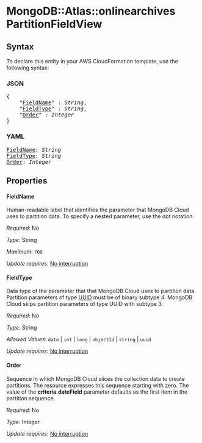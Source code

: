 # MongoDB::Atlas::onlinearchives PartitionFieldView

## Syntax

To declare this entity in your AWS CloudFormation template, use the following syntax:

### JSON

<pre>
{
    "<a href="#fieldname" title="FieldName">FieldName</a>" : <i>String</i>,
    "<a href="#fieldtype" title="FieldType">FieldType</a>" : <i>String</i>,
    "<a href="#order" title="Order">Order</a>" : <i>Integer</i>
}
</pre>

### YAML

<pre>
<a href="#fieldname" title="FieldName">FieldName</a>: <i>String</i>
<a href="#fieldtype" title="FieldType">FieldType</a>: <i>String</i>
<a href="#order" title="Order">Order</a>: <i>Integer</i>
</pre>

## Properties

#### FieldName

Human-readable label that identifies the parameter that MongoDB Cloud uses to partition data. To specify a nested parameter, use the dot notation.

_Required_: No

_Type_: String

_Maximum_: <code>700</code>

_Update requires_: [No interruption](https://docs.aws.amazon.com/AWSCloudFormation/latest/UserGuide/using-cfn-updating-stacks-update-behaviors.html#update-no-interrupt)

#### FieldType

Data type of the parameter that that MongoDB Cloud uses to partition data. Partition parameters of type [UUID](http://bsonspec.org/spec.html) must be of binary subtype 4. MongoDB Cloud skips partition parameters of type UUID with subtype 3.

_Required_: No

_Type_: String

_Allowed Values_: <code>date</code> | <code>int</code> | <code>long</code> | <code>objectId</code> | <code>string</code> | <code>uuid</code>

_Update requires_: [No interruption](https://docs.aws.amazon.com/AWSCloudFormation/latest/UserGuide/using-cfn-updating-stacks-update-behaviors.html#update-no-interrupt)

#### Order

Sequence in which MongoDB Cloud slices the collection data to create partitions. The resource expresses this sequence starting with zero. The value of the **criteria.dateField** parameter defaults as the first item in the partition sequence.

_Required_: No

_Type_: Integer

_Update requires_: [No interruption](https://docs.aws.amazon.com/AWSCloudFormation/latest/UserGuide/using-cfn-updating-stacks-update-behaviors.html#update-no-interrupt)


